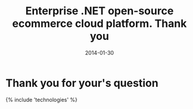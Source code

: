 ﻿---
title: Enterprise .NET open-source ecommerce cloud platform. Thank you
description: Enterprise .NET open-source ecommerce cloud platform. Thank you
date: 2014-01-30
permalink: thank-you-contact-us
tags : 
- thank-you
- commerce
---
<div class="features">
	<div class="responsive">
		<h1 class="head-title">Thank you for your's question</h1>
	</div>
</div>
{% include 'technologies' %}